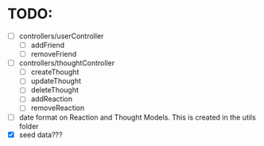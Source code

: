 # TODO:
- [ ] controllers/userController
    - [ ] addFriend
    - [ ] removeFriend
- [ ] controllers/thoughtController
    - [ ] createThought
    - [ ] updateThought
    - [ ] deleteThought
    - [ ] addReaction
    - [ ] removeReaction
- [ ] date format on Reaction and Thought Models. This is created in the utils folder
- [x] seed data???